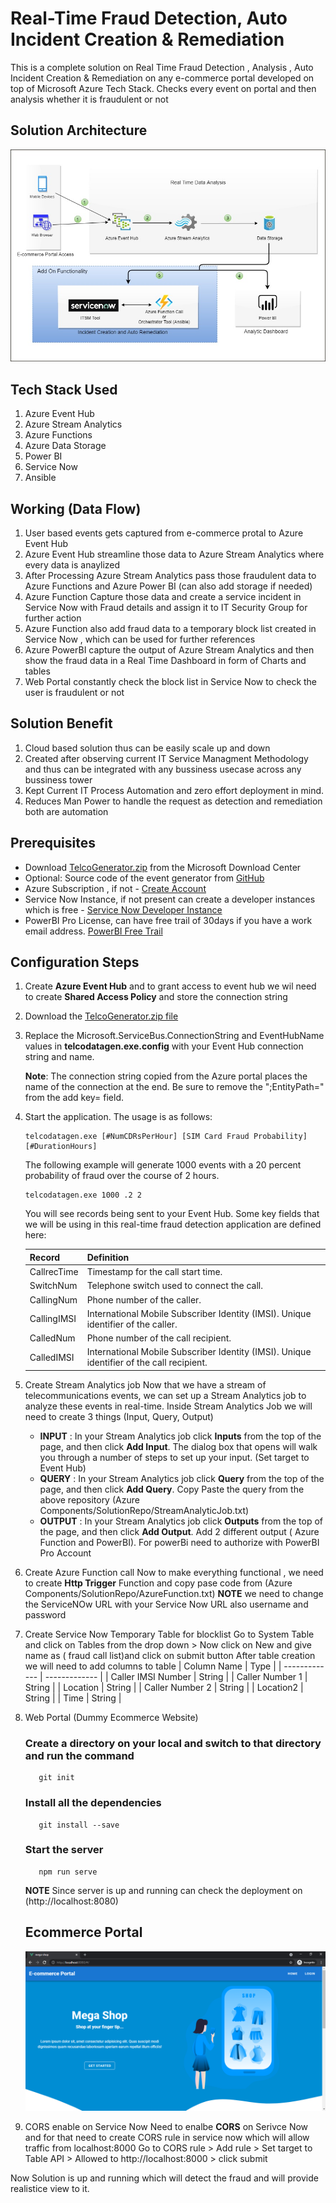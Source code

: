 # Real-Time Fraud Detection, Auto Incident Creation & Remediation
This is a complete solution on Real Time Fraud Detection , Analysis , Auto Incident Creation &amp; Remediation on any e-commerce portal developed on top of Microsoft Azure Tech Stack. Checks every event on portal and then analysis whether it is fraudulent or not 

## Solution Architecture
![](Images/RFTAAR.jpg)

## Tech Stack Used
1. Azure Event Hub
2. Azure Stream Analytics
3. Azure Functions
4. Azure Data Storage
5. Power BI
6. Service Now
7. Ansible

## Working (Data Flow)
1. User based events gets captured from e-commerce protal to Azure Event Hub
2. Azure Event Hub streamline those data to Azure Stream Analytics where every data is anaylized
3. After Processing Azure Stream Analytics pass those fraudulent data to Azure Functions and Azure Power BI (can also add storage if needed)
4. Azure Function Capture those data and create a service incident in Service Now with Fraud details and assign it to IT Security Group for further action
5. Azure Function also add fraud data to a temporary block list created in Service Now , which can be used for further references
6. Azure PowerBI capture the output of Azure Stream Analytics and then show the fraud data in a Real Time Dashboard in form of Charts and tables
7. Web Portal constantly check the block list in Service Now to check the user is fraudulent or not

## Solution Benefit
1. Cloud based solution thus can be easily scale up and down
2. Created after observing current IT Service Managment Methodology and thus can be integrated with any bussiness usecase across any  bussiness tower
3. Kept Current IT Process Automation and zero effort deployment in mind.
4. Reduces Man Power to handle the request as detection and remediation both are automation 

## Prerequisites

- Download [TelcoGenerator.zip](http://download.microsoft.com/download/8/B/D/8BD50991-8D54-4F59-AB83-3354B69C8A7E/TelcoGenerator.zip) from the Microsoft Download Center
- Optional: Source code of the event generator from [GitHub](https://github.com/Azure/azure-stream-analytics/tree/master/DataGenerators/TelcoGenerator)
- Azure Subscription , if not - [Create Account](https://azure.microsoft.com/en-in/)
- Service Now Instance, if not present can create a developer instances which is free - [Service Now Developer Instance](https://developer.servicenow.com/dev.do)
- PowerBI Pro License, can have free trail of 30days if you have a work email address. [PowerBI Free Trail](https://powerbi.microsoft.com/en-us/)

## Configuration Steps

1. Create **Azure Event Hub** and to grant access to event hub we wil need to create **Shared Access Policy** and store the connection string
2. Download the [TelcoGenerator.zip file](https://github.com/Azure/azure-stream-analytics/tree/master/DataGenerators/TelcoGenerator)
3. Replace the Microsoft.ServiceBus.ConnectionString and EventHubName values in **telcodatagen.exe.config** with your Event Hub connection string and name.

    **Note**: The connection string copied from the Azure portal places the name of the connection at the end. Be sure to remove the ";EntityPath=<value>" from the add key=  field.
4. Start the application. The usage is as follows:

       telcodatagen.exe [#NumCDRsPerHour] [SIM Card Fraud Probability] [#DurationHours]

   The following example will generate 1000 events with a 20 percent probability of fraud over the course of 2 hours.

       telcodatagen.exe 1000 .2 2
  
   You will see records being sent to your Event Hub. Some key fields that we will be using in this real-time fraud detection application are defined here:

   | Record | Definition |
   | ------------- | ------------- |
   | CallrecTime | Timestamp for the call start time. |
   | SwitchNum | Telephone switch used to connect the call. |
   | CallingNum | Phone number of the caller. |
   | CallingIMSI | International Mobile Subscriber Identity (IMSI).  Unique identifier of the caller. |
   | CalledNum | Phone number of the call recipient. |
   | CalledIMSI | International Mobile Subscriber Identity (IMSI).  Unique identifier of the call recipient. |
  
5. Create Stream Analytics job
   Now that we have a stream of telecommunications events, we can set up a Stream Analytics job to analyze these events in real-time. Inside Stream Analytics Job we will need to create 3 things (Input, Query, Output)
   - **INPUT** : In your Stream Analytics job click **Inputs** from the top of the page, and then click **Add Input**. The dialog box that opens will walk you through a number of steps to set up your input. (Set target to Event Hub)
   - **QUERY** : In your Stream Analytics job click **Query** from the top of the page, and then click **Add Query**. Copy Paste the query from the above repository (Azure Components/SolutionRepo/StreamAnalyticJob.txt)
   - **OUTPUT** : In your Stream Analytics job click **Outputs** from the top of the page, and then click **Add Output**. Add 2 different output ( Azure Function and PowerBI). For powerBi need to authorize with PowerBI Pro Account
  
6. Create Azure Function call
   Now to make everything functional , we need to create **Http Trigger** Function and copy pase code from (Azure Components/SolutionRepo/AzureFunction.txt)
   **NOTE** we need to change the ServiceNOw URL with your Service Now URL also username and password
  
7. Create Service Now Temporary Table for blocklist
   Go to System Table and click on Tables from the drop down > Now click on New and give name as ( fraud call list)and click on submit button
   After table creation we will need to add columns to table
   | Column Name | Type |
   | ------------- | ------------- |
   | Caller IMSI Number | String |
   | Caller Number 1 | String |
   | Location | String |
   | Caller Number 2 | String |
   | Location2 | String |
   | Time | String |
  
8. Web Portal (Dummy Ecommerce Website)
   
   ### Create a directory on your local and switch to that directory and run the command
          git init
   
   ### Install all the dependencies
          git install --save
  
   ### Start the server
          npm run serve
      
   **NOTE** Since server is up and running can check the deployment on (http://localhost:8080)
  
   ## Ecommerce Portal
   ![](Images/web.PNG)
  
  
 9. CORS enable on Service Now
    Need to enalbe **CORS** on Serivce Now and for that need to create CORS rule in service now which will allow traffic from localhost:8000
    Go to CORS rule > Add rule > Set target to Table API > Allowed to http://localhost:8000 > click submit
  
  
Now Solution is up and running which will detect the fraud and will provide realistice view to it.
   
       
  
  
   
  
